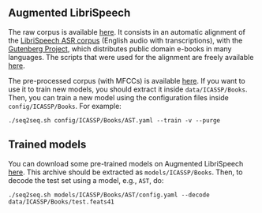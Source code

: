 
## Augmented LibriSpeech

The raw corpus is available [here](https://persyval-platform.univ-grenoble-alpes.fr/DS91/detaildataset). It consists in an automatic alignment of the [LibriSpeech ASR corpus](http://www.openslr.org/12/) (English audio with transcriptions), with the [Gutenberg Project](https://www.gutenberg.org/), which distributes public domain e-books in many languages.
The scripts that were used for the alignment are freely available [here](https://github.com/alicank/Translation-Augmented-LibriSpeech-Corpus).

The pre-processed corpus (with MFCCs) is available [here](https://drive.google.com/open?id=1UchOtgOXYEjXxeI8WbbOH-gPdveo25AS). If you want to use it to train new models, you should extract it inside `data/ICASSP/Books`. Then, you can train a new model using the configuration files inside `config/ICASSP/Books`. For example:

    ./seq2seq.sh config/ICASSP/Books/AST.yaml --train -v --purge

## Trained models

You can download some pre-trained models on Augmented LibriSpeech [here](https://drive.google.com/open?id=1H2gQ0c6CjD5CdaoJjMDapPeN3AQ_p2cq).
This archive should be extracted as `models/ICASSP/Books`. Then, to decode the test set using a model, e.g., `AST`, do:
    
    ./seq2seq.sh models/ICASSP/Books/AST/config.yaml --decode data/ICASSP/Books/test.feats41
